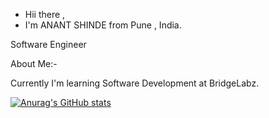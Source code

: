 -  Hii there ,
-  I'm ANANT SHINDE from Pune , India.

Software Engineer

About Me:-

Currently I'm learning Software Development at BridgeLabz. 

[![Anurag's GitHub stats](https://github-readme-stats.vercel.app/api?username=shindeanant)](https://github.com/anuraghazra/github-readme-stats)

